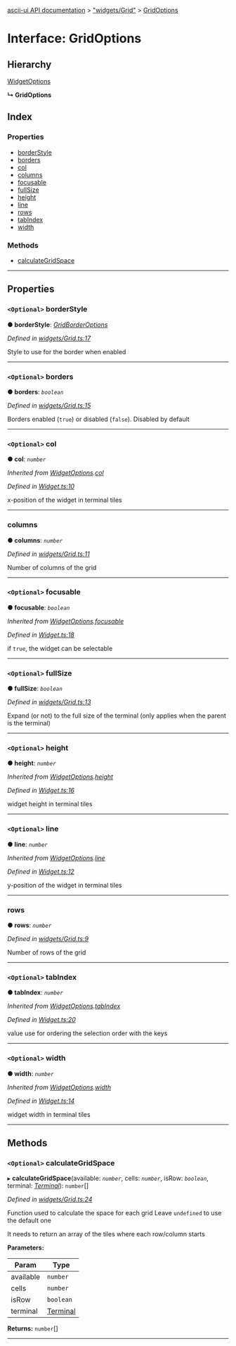 [ascii-ui API documentation](../README.md) > ["widgets/Grid"](../modules/_widgets_grid_.md) > [GridOptions](../interfaces/_widgets_grid_.gridoptions.md)

# Interface: GridOptions

## Hierarchy

 [WidgetOptions](_widget_.widgetoptions.md)

**↳ GridOptions**

## Index

### Properties

* [borderStyle](_widgets_grid_.gridoptions.md#borderstyle)
* [borders](_widgets_grid_.gridoptions.md#borders)
* [col](_widgets_grid_.gridoptions.md#col)
* [columns](_widgets_grid_.gridoptions.md#columns)
* [focusable](_widgets_grid_.gridoptions.md#focusable)
* [fullSize](_widgets_grid_.gridoptions.md#fullsize)
* [height](_widgets_grid_.gridoptions.md#height)
* [line](_widgets_grid_.gridoptions.md#line)
* [rows](_widgets_grid_.gridoptions.md#rows)
* [tabIndex](_widgets_grid_.gridoptions.md#tabindex)
* [width](_widgets_grid_.gridoptions.md#width)

### Methods

* [calculateGridSpace](_widgets_grid_.gridoptions.md#calculategridspace)

---

## Properties

<a id="borderstyle"></a>

### `<Optional>` borderStyle

**● borderStyle**: *[GridBorderOptions](_widgets_grid_.gridborderoptions.md)*

*Defined in [widgets/Grid.ts:17](https://github.com/danikaze/ascii-ui/blob/cfe4704/src/widgets/Grid.ts#L17)*

Style to use for the border when enabled

___
<a id="borders"></a>

### `<Optional>` borders

**● borders**: *`boolean`*

*Defined in [widgets/Grid.ts:15](https://github.com/danikaze/ascii-ui/blob/cfe4704/src/widgets/Grid.ts#L15)*

Borders enabled (`true`) or disabled (`false`). Disabled by default

___
<a id="col"></a>

### `<Optional>` col

**● col**: *`number`*

*Inherited from [WidgetOptions](_widget_.widgetoptions.md).[col](_widget_.widgetoptions.md#col)*

*Defined in [Widget.ts:10](https://github.com/danikaze/ascii-ui/blob/cfe4704/src/Widget.ts#L10)*

x-position of the widget in terminal tiles

___
<a id="columns"></a>

###  columns

**● columns**: *`number`*

*Defined in [widgets/Grid.ts:11](https://github.com/danikaze/ascii-ui/blob/cfe4704/src/widgets/Grid.ts#L11)*

Number of columns of the grid

___
<a id="focusable"></a>

### `<Optional>` focusable

**● focusable**: *`boolean`*

*Inherited from [WidgetOptions](_widget_.widgetoptions.md).[focusable](_widget_.widgetoptions.md#focusable)*

*Defined in [Widget.ts:18](https://github.com/danikaze/ascii-ui/blob/cfe4704/src/Widget.ts#L18)*

if `true`, the widget can be selectable

___
<a id="fullsize"></a>

### `<Optional>` fullSize

**● fullSize**: *`boolean`*

*Defined in [widgets/Grid.ts:13](https://github.com/danikaze/ascii-ui/blob/cfe4704/src/widgets/Grid.ts#L13)*

Expand (or not) to the full size of the terminal (only applies when the parent is the terminal)

___
<a id="height"></a>

### `<Optional>` height

**● height**: *`number`*

*Inherited from [WidgetOptions](_widget_.widgetoptions.md).[height](_widget_.widgetoptions.md#height)*

*Defined in [Widget.ts:16](https://github.com/danikaze/ascii-ui/blob/cfe4704/src/Widget.ts#L16)*

widget height in terminal tiles

___
<a id="line"></a>

### `<Optional>` line

**● line**: *`number`*

*Inherited from [WidgetOptions](_widget_.widgetoptions.md).[line](_widget_.widgetoptions.md#line)*

*Defined in [Widget.ts:12](https://github.com/danikaze/ascii-ui/blob/cfe4704/src/Widget.ts#L12)*

y-position of the widget in terminal tiles

___
<a id="rows"></a>

###  rows

**● rows**: *`number`*

*Defined in [widgets/Grid.ts:9](https://github.com/danikaze/ascii-ui/blob/cfe4704/src/widgets/Grid.ts#L9)*

Number of rows of the grid

___
<a id="tabindex"></a>

### `<Optional>` tabIndex

**● tabIndex**: *`number`*

*Inherited from [WidgetOptions](_widget_.widgetoptions.md).[tabIndex](_widget_.widgetoptions.md#tabindex)*

*Defined in [Widget.ts:20](https://github.com/danikaze/ascii-ui/blob/cfe4704/src/Widget.ts#L20)*

value use for ordering the selection order with the keys

___
<a id="width"></a>

### `<Optional>` width

**● width**: *`number`*

*Inherited from [WidgetOptions](_widget_.widgetoptions.md).[width](_widget_.widgetoptions.md#width)*

*Defined in [Widget.ts:14](https://github.com/danikaze/ascii-ui/blob/cfe4704/src/Widget.ts#L14)*

widget width in terminal tiles

___

## Methods

<a id="calculategridspace"></a>

### `<Optional>` calculateGridSpace

▸ **calculateGridSpace**(available: *`number`*, cells: *`number`*, isRow: *`boolean`*, terminal: *[Terminal](../classes/_terminal_.terminal.md)*): `number`[]

*Defined in [widgets/Grid.ts:24](https://github.com/danikaze/ascii-ui/blob/cfe4704/src/widgets/Grid.ts#L24)*

Function used to calculate the space for each grid Leave `undefined` to use the default one

It needs to return an array of the tiles where each row/column starts

**Parameters:**

| Param | Type |
| ------ | ------ |
| available | `number` |
| cells | `number` |
| isRow | `boolean` |
| terminal | [Terminal](../classes/_terminal_.terminal.md) |

**Returns:** `number`[]

___

